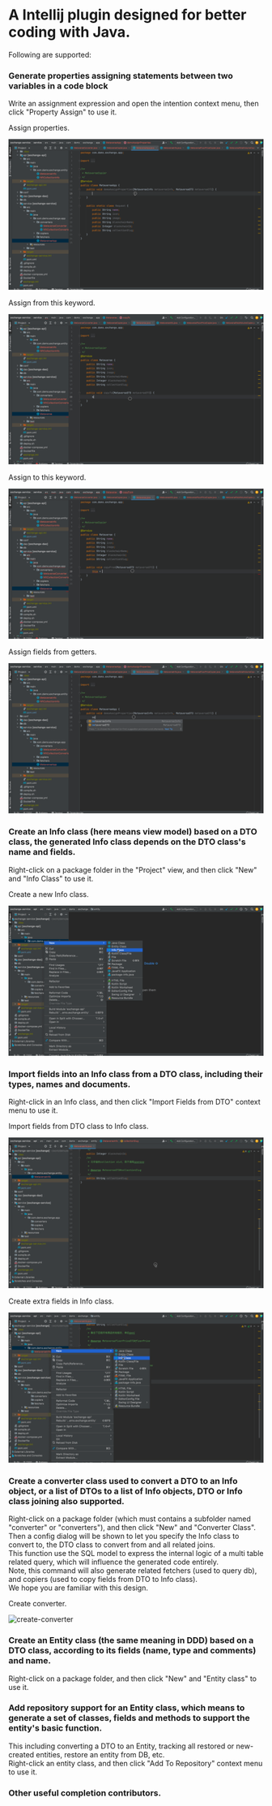 # A Intellij plugin designed for better coding with Java.

Following are supported:

### Generate properties assigning statements between two variables in a code block

Write an assignment expression and open the intention context menu, then click "Property Assign" to use it.

Assign properties.

![assign-properties](images/assign-properties.gif)

Assign from this keyword.

![assign-from-this](images/assign-from-this.gif)

Assign to this keyword.

![assign-to-this](images/assign-to-this.gif)

Assign fields from getters.

![assign-fields-from-getter](images/assign-fields-from-getter.gif)

### Create an Info class (here means view model) based on a DTO class, the generated Info class depends on the DTO class's name and fields.  

Right-click on a package folder in the "Project" view, and then click "New" and "Info Class" to use it.  

Create a new Info class.

![create-info-class](images/create-info-class.gif)

### Import fields into an Info class from a DTO class, including their types, names and documents.  

Right-click in an Info class, and then click "Import Fields from DTO" context menu to use it.  

Import fields from DTO class to Info class.

![import-fields-to-info](images/import-fields-to-info.gif)

Create extra fields in Info class.

![add-extra-fields-to-info](images/add-extra-fields-to-info.gif)

### Create a converter class used to convert a DTO to an Info object, or a list of DTOs to a list of Info objects, DTO or Info class joining also supported.  

Right-click on a package folder (which must contains a subfolder named "converter" or "converters"), and then click "New" and "Converter Class".  
Then a config dialog will be shown to let you specify the Info class to convert to, the DTO class to convert from and all related joins.  
This function use the SQL model to express the internal logic of a multi table related query, which will influence the generated code entirely.  
Note, this command will also generate related fetchers (used to query db), and copiers (used to copy fields from DTO to Info class).  
We hope you are familiar with this design.

Create converter.

![create-converter](images/create-converter.gif)

### Create an Entity class (the same meaning in DDD) based on a DTO class, according to its fields (name, type and comments) and name.  

Right-click on a package folder, and then click "New" and "Entity class" to use it.

### Add repository support for an Entity class, which means to generate a set of classes, fields and methods to support the entity's basic function.  

This including converting a DTO to an Entity, tracking all restored or new-created entities, restore an entity from DB, etc.  
Right-click an entity class, and then click "Add To Repository" context menu to use it.

### Other useful completion contributors.
